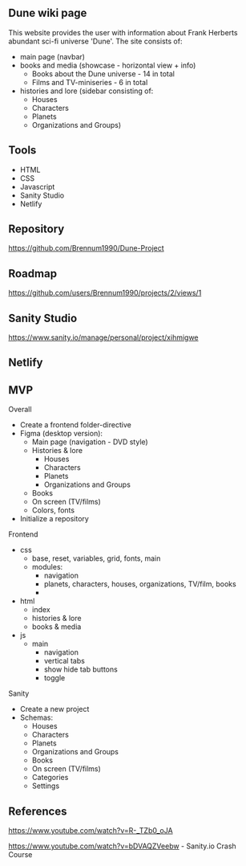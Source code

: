 ## Dune wiki page
This website provides the user with information about Frank Herberts abundant sci-fi universe 'Dune'. 
The site consists of:
- main page (navbar)
- books and media (showcase - horizontal view + info)
	- Books about the Dune universe - 14 in total
	- Films and TV-miniseries - 6 in total
- histories and lore (sidebar consisting of:
	- Houses
	- Characters
	- Planets
	- Organizations and Groups)

## Tools 
- HTML
- CSS
- Javascript
- Sanity Studio
- Netlify

## Repository 

https://github.com/Brennum1990/Dune-Project

## Roadmap 

https://github.com/users/Brennum1990/projects/2/views/1

## Sanity Studio

https://www.sanity.io/manage/personal/project/xihmigwe

## Netlify



## MVP

Overall
- Create a frontend folder-directive  
- Figma (desktop version):
	- Main page (navigation - DVD style)
	- Histories & lore
		- Houses
		- Characters
		- Planets
		- Organizations and Groups
	- Books
	- On screen (TV/films)
	- Colors, fonts
- Initialize a repository 

Frontend
- css
	- base, reset, variables, grid, fonts, main
	- modules: 
		- navigation
		- planets, characters, houses, organizations, 
		TV/film, books
		- 
- html
	- index
	- histories & lore
	- books & media
- js 
	- main
		- navigation
		- vertical tabs
		- show hide tab buttons
		- toggle

Sanity
- Create a new project
- Schemas: 
	- Houses
	- Characters
	- Planets
	- Organizations and Groups
	- Books
	- On screen (TV/films)
	- Categories
	- Settings

## References

https://www.youtube.com/watch?v=R-_TZb0_oJA

https://www.youtube.com/watch?v=bDVAQZVeebw - Sanity.io Crash Course